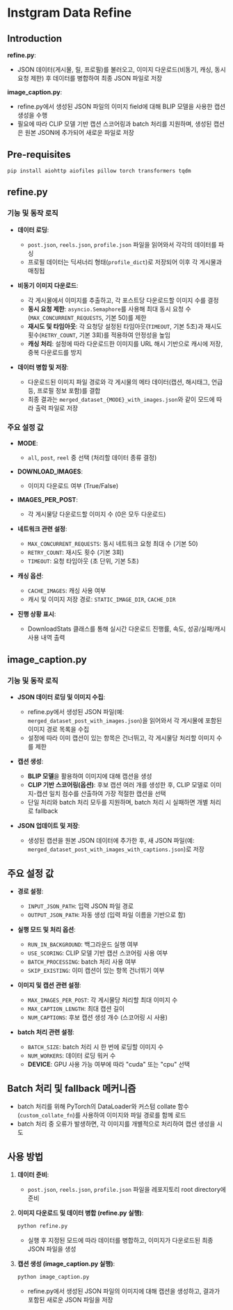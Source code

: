 # Instgram Data Refine

## Introduction


**refine.py**:  
  
- JSON 데이터(게시물, 릴, 프로필)를 불러오고, 이미지 다운로드(비동기, 캐싱, 동시 요청 제한) 후 데이터를 병합하여 최종 JSON 파일로 저장

**image_caption.py**:  
  
- refine.py에서 생성된 JSON 파일의 이미지 field에 대해 BLIP 모델을 사용한 캡션 생성을 수행  
- 필요에 따라 CLIP 모델 기반 캡션 스코어링과 batch 처리를 지원하며, 생성된 캡션은 원본 JSON에 추가되어 새로운 파일로 저장

## Pre-requisites

```
pip install aiohttp aiofiles pillow torch transformers tqdm
```

## refine.py

### 기능 및 동작 로직

- **데이터 로딩**:  
  - `post.json`, `reels.json`, `profile.json` 파일을 읽어와서 각각의 데이터를 파싱
  - 프로필 데이터는 딕셔너리 형태(`profile_dict`)로 저장되어 이후 각 게시물과 매칭됩

- **비동기 이미지 다운로드**:  
  - 각 게시물에서 이미지를 추출하고, 각 포스트당 다운로드할 이미지 수를 결정
  - **동시 요청 제한**: `asyncio.Semaphore`를 사용해 최대 동시 요청 수(`MAX_CONCURRENT_REQUESTS`, 기본 50)를 제한
  - **재시도 및 타임아웃**: 각 요청당 설정된 타임아웃(`TIMEOUT`, 기본 5초)과 재시도 횟수(`RETRY_COUNT`, 기본 3회)를 적용하여 안정성을 높임
  - **캐싱 처리**: 설정에 따라 다운로드한 이미지를 URL 해시 기반으로 캐시에 저장, 중복 다운로드를 방지

- **데이터 병합 및 저장**:  
  - 다운로드된 이미지 파일 경로와 각 게시물의 메타 데이터(캡션, 해시태그, 언급 등, 프로필 정보 포함)를 결합
  - 최종 결과는 `merged_dataset_{MODE}_with_images.json`와 같이 모드에 따라 출력 파일로 저장

### 주요 설정 값

- **MODE**:  
  - `all`, `post`, `reel` 중 선택 (처리할 데이터 종류 결정)

- **DOWNLOAD_IMAGES**:  
  - 이미지 다운로드 여부 (True/False)

- **IMAGES_PER_POST**:  
  - 각 게시물당 다운로드할 이미지 수 (0은 모두 다운로드)

- **네트워크 관련 설정**:  
  - `MAX_CONCURRENT_REQUESTS`: 동시 네트워크 요청 최대 수 (기본 50)  
  - `RETRY_COUNT`: 재시도 횟수 (기본 3회)  
  - `TIMEOUT`: 요청 타임아웃 (초 단위, 기본 5초)

- **캐싱 옵션**:  
  - `CACHE_IMAGES`: 캐싱 사용 여부  
  - 캐시 및 이미지 저장 경로: `STATIC_IMAGE_DIR`, `CACHE_DIR`

- **진행 상황 표시**:  
  - DownloadStats 클래스를 통해 실시간 다운로드 진행률, 속도, 성공/실패/캐시 사용 내역 출력

## image_caption.py

### 기능 및 동작 로직

- **JSON 데이터 로딩 및 이미지 수집**:  
  - refine.py에서 생성된 JSON 파일(예: `merged_dataset_post_with_images.json`)을 읽어와서 각 게시물에 포함된 이미지 경로 목록을 수집
  - 설정에 따라 이미 캡션이 있는 항목은 건너뛰고, 각 게시물당 처리할 이미지 수를 제한

- **캡션 생성**:  
  - **BLIP 모델**을 활용하여 이미지에 대해 캡션을 생성
  - **CLIP 기반 스코어링(옵션)**: 후보 캡션 여러 개를 생성한 후, CLIP 모델로 이미지-캡션 일치 점수를 산출하여 가장 적절한 캡션을 선택
  - 단일 처리와 batch 처리 모두를 지원하며, batch 처리 시 실패하면 개별 처리로 fallback

- **JSON 업데이트 및 저장**:  
  - 생성된 캡션을 원본 JSON 데이터에 추가한 후, 새 JSON 파일(예: `merged_dataset_post_with_images_with_captions.json`)로 저장

## 주요 설정 값

- **경로 설정**:  
  - `INPUT_JSON_PATH`: 입력 JSON 파일 경로  
  - `OUTPUT_JSON_PATH`: 자동 생성 (입력 파일 이름을 기반으로 함)

- **실행 모드 및 처리 옵션**:  
  - `RUN_IN_BACKGROUND`: 백그라운드 실행 여부  
  - `USE_SCORING`: CLIP 모델 기반 캡션 스코어링 사용 여부  
  - `BATCH_PROCESSING`: batch 처리 사용 여부  
  - `SKIP_EXISTING`: 이미 캡션이 있는 항목 건너뛰기 여부

- **이미지 및 캡션 관련 설정**:  
  - `MAX_IMAGES_PER_POST`: 각 게시물당 처리할 최대 이미지 수  
  - `MAX_CAPTION_LENGTH`: 최대 캡션 길이  
  - `NUM_CAPTIONS`: 후보 캡션 생성 개수 (스코어링 시 사용)

- **batch 처리 관련 설정**:  
  - `BATCH_SIZE`: batch 처리 시 한 번에 로딩할 이미지 수  
  - `NUM_WORKERS`: 데이터 로딩 워커 수  
  - **DEVICE**: GPU 사용 가능 여부에 따라 "cuda" 또는 "cpu" 선택

## Batch 처리 및 fallback 메커니즘

- batch 처리를 위해 PyTorch의 DataLoader와 커스텀 collate 함수(`custom_collate_fn`)를 사용하여 이미지와 파일 경로를 함께 로드
- batch 처리 중 오류가 발생하면, 각 이미지를 개별적으로 처리하여 캡션 생성을 시도

## 사용 방법

1. **데이터 준비**:  
   - `post.json`, `reels.json`, `profile.json` 파일을 레포지토리 root directory에 준비

2. **이미지 다운로드 및 데이터 병합 (refine.py 실행)**:
   ```bash
   python refine.py
   ```
   - 실행 후 지정된 모드에 따라 데이터를 병합하고, 이미지가 다운로드된 최종 JSON 파일을 생성

3. **캡션 생성 (image_caption.py 실행)**:
   ```bash
   python image_caption.py
   ```
   - refine.py에서 생성된 JSON 파일의 이미지에 대해 캡션을 생성하고, 결과가 포함된 새로운 JSON 파일을 저장
